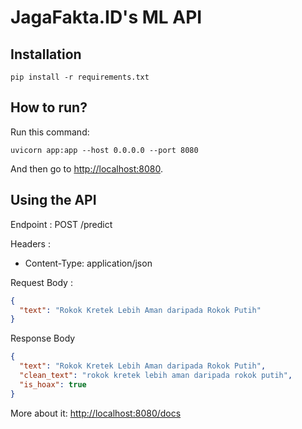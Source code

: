 # JagaFakta.ID's ML API
## Installation
```
pip install -r requirements.txt
```

## How to run?
Run this command:
```
uvicorn app:app --host 0.0.0.0 --port 8080
```
And then go to [http://localhost:8080](http://localhost:8080). 

## Using the API
Endpoint : POST /predict

Headers :

- Content-Type: application/json

Request Body :

```json
{
  "text": "Rokok Kretek Lebih Aman daripada Rokok Putih"
}
```

Response Body

```json
{
  "text": "Rokok Kretek Lebih Aman daripada Rokok Putih",
  "clean_text": "rokok kretek lebih aman daripada rokok putih",
  "is_hoax": true
}
```

More about it: [http://localhost:8080/docs](http://localhost:8080/docs)
